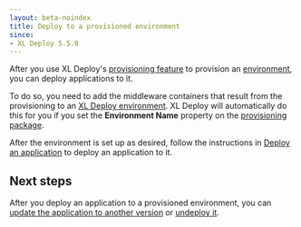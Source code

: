```yaml
---
layout: beta-noindex
title: Deploy to a provisioned environment
since:
- XL Deploy 5.5.0
---
```


After you use XL Deploy's [provisioning feature](/xl-deploy/concept/provisioning-environments-with-xl-deploy.html) to provision an [environment](/xl-deploy/how-to/provision-an-environment.html), you can deploy applications to it.

To do so, you need to add the middleware containers that result from the provisioning to an [XL Deploy environment](/xl-deploy/how-to/create-an-environment-in-xl-deploy.html). XL Deploy will automatically do this for you if you set the **Environment Name** property on the [provisioning package](/xl-deploy/how-to/create-a-provisioning-package.html).

After the environment is set up as desired, follow the instructions in [Deploy an application](/xl-deploy/how-to/deploy-an-application.html) to deploy an application to it.

## Next steps

After you deploy an application to a provisioned environment, you can [update the application to another version](/xl-deploy/how-to/update-a-deployed-application.html) or [undeploy it](/xl-deploy/how-to/undeploy-an-application.html).
